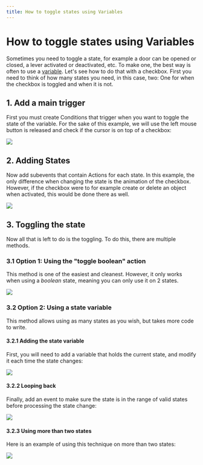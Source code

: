 ```yaml
---
title: How to toggle states using Variables
---
```

# How to toggle states using Variables

Sometimes you need to toggle a state, for example a door can be opened or closed, a lever activated or deactivated, etc. To make one, the best way is often to use a [variable](/gdevelop5/all-features/variables). Let's see how to do that with a checkbox. First you need to think of how many states you need, in this case, two: One for when the checkbox is toggled and when it is not.

## 1. Add a main trigger

First you must create Conditions that trigger when you want to toggle the state of the variable. For the sake of this example, we will use the left mouse button is released and check if the cursor is on top of a checkbox:

![](/gdevelop5/tutorials/how-to-make-togglable-states-with-variables/pasted/20210525-181423.png)

## 2. Adding States

Now add subevents that contain Actions for each state.  In this example, the only difference when changing the state is the animation of the checkbox.  However, if the checkbox were to for example create or delete an object when activated, this would be done there as well.

![](/gdevelop5/tutorials/how-to-make-togglable-states-with-variables/pasted/20210525-181401.png)

## 3. Toggling the state

Now all that is left to do is the toggling. To do this, there are multiple methods.

### 3.1 Option 1: Using the "toggle boolean" action

This method is one of the easiest and cleanest. However, it only works when using a *boolean* state, meaning you can only use it on 2 states.

![](/gdevelop5/tutorials/how-to-make-togglable-states-with-variables/pasted/20210525-181554.png)

### 3.2 Option 2: Using a state variable

This method allows using as many states as you wish, but takes more code to write.

#### 3.2.1 Adding the state variable

First, you will need to add a variable that holds the current state, and modify it each time the state changes:

![](/gdevelop5/tutorials/how-to-make-togglable-states-with-variables/pasted/20210525-181942.png)

#### 3.2.2 Looping back

Finally, add an event to make sure the state is in the range of valid states before processing the state change:

![](/gdevelop5/tutorials/how-to-make-togglable-states-with-variables/pasted/20210525-182309.png)

#### 3.2.3 Using more than two states

Here is an example of using this technique on more than two states:

![](/gdevelop5/tutorials/how-to-make-togglable-states-with-variables/pasted/20210525-182605.png)